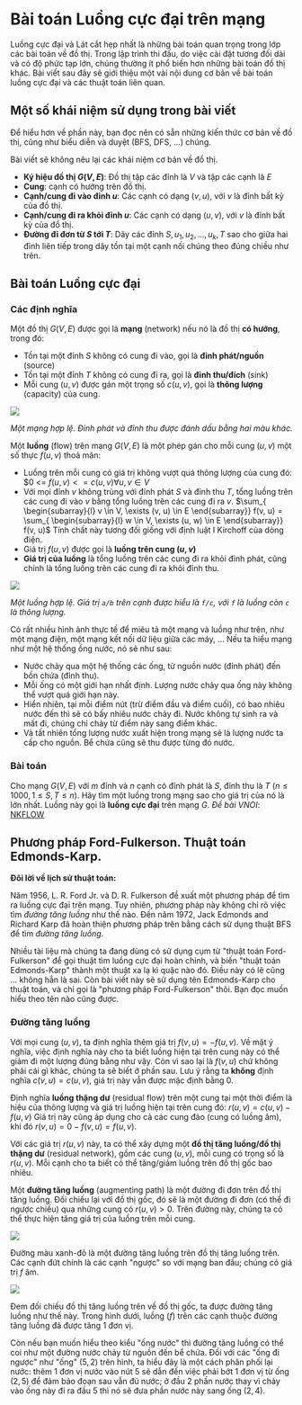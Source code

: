 # Bài toán Luồng cực đại trên mạng

Luồng cực đại và Lát cắt hẹp nhất là những bài toán quan trọng trong lớp các bài toán về đồ thị. Trong lập trình thi đấu, do việc cài đặt tương đối dài và có độ phức tạp lớn, chúng thường ít phổ biến hơn những bài toán đồ thị khác. Bài viết sau đây sẽ giới thiệu một vài nội dung cơ bản về bài toán luồng cực đại và các thuật toán liên quan.

## Một số khái niệm sử dụng trong bài viết
Để hiểu hơn về phần này, bạn đọc nên có sẵn những kiến thức cơ bản về đồ thị, cũng như biểu diễn và duyệt (BFS, DFS, ...) chúng. 

Bài viết sẽ không nêu lại các khái niệm cơ bản về đồ thị.

- **Ký hiệu đồ thị $G(V, E)$**: Đồ thị tập các đỉnh là $V$ và tập các cạnh là $E$
- **Cung**: cạnh có hướng trên đồ thị.
- **Cạnh/cung đi vào đỉnh $u$**: Các cạnh có dạng $(v, u)$, với $v$ là đỉnh bất kỳ của đồ thị.
- **Cạnh/cung đi ra khỏi đỉnh $u$**: Các cạnh có dạng $(u, v)$, với $v$ là đỉnh bất kỳ của đồ thị.
- **Đường đi đơn từ $S$ tới $T$**: Dãy các đỉnh $S, u_1, u_2, ..., u_k, T$ sao cho giữa hai đỉnh liên tiếp trong dãy tồn tại một cạnh nối chúng theo đúng chiều như trên.

## Bài toán Luồng cực đại
### Các định nghĩa
Một đồ thị $G(V, E)$ được gọi là **mạng** (network) nếu nó là đồ thị **có hướng**, trong đó:
- Tồn tại một đỉnh $S$ không có cung đi vào, gọi là **đỉnh phát/nguồn** (source)
- Tồn tại một đỉnh $T$ không có cung đi ra, gọi là **đỉnh thu/đích** (sink)
- Mỗi cung $(u, v)$ được gán một trọng số $c(u, v)$, gọi là **thông lượng** (capacity) của cung.

![](https://hackmd.io/_uploads/rkBl97iL3.png)

*Một mạng hợp lệ. Đỉnh phát và đỉnh thu được đánh dấu bằng hai màu khác.*

Một **luồng** (flow) trên mạng $G(V, E)$ là một phép gán cho mỗi cung $(u, v)$ một số thực $f(u, v)$ thoả mãn:
- Luồng trên mỗi cung có giá trị không vượt quá thông lượng của cung đó:
$0 <= $f(u, v) <= c(u, v) \forall u, v \in V$
- Với mọi đỉnh $v$ không trùng với đỉnh phát $S$ và đỉnh thu $T$, tổng luồng trên các cung đi vào $v$ bằng tổng luồng trên các cung đi ra $v$.
$\sum_{
\begin{subarray}{l}
   v \in V, \exists (v, u) \in E
\end{subarray}} f(v, u) = 
\sum_{
\begin{subarray}{l}
   w \in V, \exists (u, w) \in E
\end{subarray}} f(v, u)$
Tính chất này tương đối giống với định luật I Kirchoff của dòng điện.
- Giá trị $f(u, v)$ được gọi là **luồng trên cung $(u, v)$**
- **Giá trị của luồng** là tổng luồng trên các cung đi ra khỏi đỉnh phát, cũng chính là tổng luồng trên các cung đi ra khỏi đỉnh thu.

![](https://hackmd.io/_uploads/Syb-57oL2.png)

*Một luồng hợp lệ. Giá trị `a/b` trên cạnh được hiểu là `f/c`, với `f` là luồng còn `c` là thông lượng.*

Có rất nhiều hình ảnh thực tế để miêu tả một mạng và luồng như trên, như một mạng điện, một mạng kết nối dữ liệu giữa các máy, ... Nếu ta hiểu mạng như một hệ thống ống nước, nó sẽ như sau:
- Nước chảy qua một hệ thống các ống, từ nguồn nước (đỉnh phát) đến bồn chứa (đỉnh thu).
- Mỗi ống có một giới hạn nhất định. Lượng nước chảy qua ống này không thể vượt quá giới hạn này.
- Hiển nhiên, tại mỗi điểm nút (trừ điểm đầu và điểm cuối), có bao nhiêu nước đến thì sẽ có bấy nhiêu nước chảy đi. Nước không tự sinh ra và mất đi, chúng chỉ chảy từ điểm này sang điểm khác.
- Và tất nhiên tổng lượng nước xuất hiện trong mạng sẽ là lượng nước ta cấp cho nguồn. Bể chứa cũng sẽ thu được từng đó nước.

### Bài toán
Cho mạng $G(V, E)$ với $m$ đỉnh và $n$ cạnh có đỉnh phát là $S$, đỉnh thu là $T$ ($n \le 1000, 1 \le S, T \le n$). Hãy tìm một luồng trong mạng sao cho giá trị của nó là lớn nhất. 
Luồng này gọi là **luồng cực đại** trên mạng $G$.
*Đề bài VNOI*: [NKFLOW](https://oj.vnoi.info/problem/nkflow)

## Phương pháp Ford-Fulkerson. Thuật toán Edmonds-Karp.
**Đôi lời về lịch sử thuật toán:**

Năm 1956, L. R. Ford Jr. và D. R. Fulkerson đề xuất một phương pháp để tìm ra luồng cực đại trên mạng. Tuy nhiên, phương pháp này không chỉ rõ việc tìm *đường tăng luồng* như thế nào. Đến năm 1972, Jack Edmonds and Richard Karp đã hoàn thiện phương pháp trên bằng cách sử dụng thuật BFS để tìm *đường tăng luồng*. 

Nhiều tài liệu mà chúng ta đang dùng có sử dụng cụm từ "thuật toán Ford-Fulkerson" để gọi thuật tìm luồng cực đại hoàn chỉnh, và biến "thuật toán Edmonds-Karp" thành một thuật xa lạ kì quặc nào đó. Điều này có lẽ cũng ... không hẳn là sai. Còn bài viết này sẽ sử dụng tên Edmonds-Karp cho thuật toán, và chỉ gọi là "phương pháp Ford-Fulkerson" thôi. Bạn đọc muốn hiểu theo tên nào cũng được.

### Đường tăng luồng
Với mọi cung $(u, v)$, ta định nghĩa thêm giá trị $f(v, u) = -f(u, v)$. Về mặt ý nghĩa, việc định nghĩa này cho ta biết luồng hiện tại trên cung này có thể giảm đi một lượng đúng bằng như vậy. Còn vì sao lại là $f(v, u)$ chứ không phải cái gì khác, chúng ta sẽ biết ở phần sau.
Lưu ý rằng ta **không** định nghĩa $c(v, u) = c(u, v)$, giá trị này vẫn được mặc định bằng $0$.

Định nghĩa **luồng thặng dư** (residual flow) trên một cung tại một thời điểm là hiệu của thông lượng và giá trị luồng hiện tại trên cung đó:
$r(u, v) = c(u, v) - f(u, v)$
Giá trị này cũng áp dụng cho cả các cung đảo (cung có luồng âm), khi đó $r(v, u) = 0 - f(v, u) = f(u, v)$.

Với các giá trị $r(u, v)$ này, ta có thể xây dựng một **đồ thị tăng luồng/đồ thị thặng dư** (residual network), gồm các cung $(u, v)$, mỗi cung có trọng số là $r(u, v)$. Mỗi cạnh cho ta biết có thể tăng/giảm luồng trên đồ thị gốc bao nhiêu.

Một **đường tăng luồng** (augmenting path) là một đường đi đơn trên đồ thị tăng luồng. Đối chiếu lại với đồ thị gốc, đó sẽ là một đường đi đơn (có thể đi ngược chiều) qua những cung có $r(u, v) > 0$. Trên đường này, chúng ta có thể thực hiện tăng giá trị của luồng trên mỗi cung.

![](https://hackmd.io/_uploads/H1DsnroU2.png)

Đường màu xanh-đỏ là một đường tăng luồng trên đồ thị tăng luồng trên. Các cạnh đứt chính là các cạnh "ngược" so với mạng ban đầu; chúng có giá trị $f$ âm.

![](https://hackmd.io/_uploads/r1OzTrj83.png)

Đem đối chiếu đồ thị tăng luồng trên về đồ thị gốc, ta được đường tăng luồng như thế này. Trong hình dưới, luồng ($f$) trên các cạnh thuộc đường tăng luồng đã được tăng $1$ đơn vị.

Còn nếu bạn muốn hiểu theo kiểu "ống nước" thì đường tăng luồng có thể coi như một đường nước chảy từ nguồn đến bể chứa. Đối với các "ống đi ngược" như "ống" $(5, 2)$ trên hình, ta hiểu đây là một cách phân phối lại nước: thêm $1$ đơn vị nước vào nút $5$ sẽ dẫn đến việc phải bớt $1$ đơn vị từ ống $(2, 5)$ để đảm bảo đoạn sau vẫn đủ nước; ở đầu $2$ phần nước thay vì chảy vào ống này đi ra đầu $5$ thì nó sẽ đưa phần nước này sang ống $(2, 4)$.